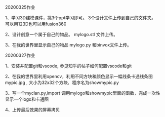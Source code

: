 

20200325作业



1、学习3D建模课件，挑3个ppt学习即可。 3个设计文件上传到自己的文件夹。 可以用123D也可以用fusion360



2、设计创意一个属于自己的物品。 mylogo.stl 文件上传。



3、在我的世界里显示自己的物品 mylogo.py 和binvox文件上传。



20200327作业



1、安装并配置git和vscode, 参见知乎的帖子如何配置vscode和git



2、在我的世界里利用opencv，利用不同方块和颜色显示一幅线条卡通线条图mypic.jpg , 大小为32x32个方块，程序名为showmypic.py



3、写一个myclan.py,import 调用mylogo和showmypic里面的函数，完成一次性显示一个logo和卡通图



4、上传最后效果的屏幕拷贝
